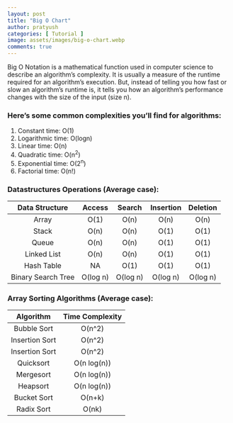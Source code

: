 ```yaml
---
layout: post
title: "Big O Chart"
author: pratyush
categories: [ Tutorial ]
image: assets/images/big-o-chart.webp
comments: true
---
```


Big O Notation is a mathematical function used in computer science to describe an algorithm’s complexity. It is usually a measure of the runtime required for an algorithm’s execution. But, instead of telling you how fast or slow an algorithm’s runtime is, it tells you how an algorithm’s performance changes with the size of the input (size n).

### Here’s some common complexities you’ll find for algorithms:
1. Constant time: O(1) 
2. Logarithmic time: O(logn)
3. Linear time: O(n)
4. Quadratic time: O(n<sup>2</sup>)
5. Exponential time: O(2<sup>n</sup>)
6. Factorial time: O(n!)

### Datastructures Operations (Average case):

| Data Structure     | Access   | Search   | Insertion | Deletion |
|:------------------:|:--------:|:--------:|:---------:|:--------:|
| Array              |   O(1)   |   O(n)   |   O(n)    |   O(n)   |
| Stack              |   O(n)   |   O(n)   |   O(1)    |   O(1)   |
| Queue              |   O(n)   |   O(n)   |   O(1)    |   O(1)   |
| Linked List	     |   O(n)   |   O(n)   |   O(1)    |   O(1)   |
| Hash Table         |   NA     |   O(1)   |   O(1)    |   O(1)   |
| Binary Search Tree | O(log n) | O(log n) | O(log n)  | O(log n) |

### Array Sorting Algorithms (Average case):

|   Algorithm    | Time Complexity |
|:--------------:|:---------------:|
| Bubble Sort    |     O(n^2)      |
| Insertion Sort |     O(n^2)      |
| Insertion Sort |     O(n^2)      |
| Quicksort      |   O(n log(n))   |
| Mergesort      |   O(n log(n))   |
| Heapsort       |   O(n log(n))   |
| Bucket Sort    |     O(n+k)      |
| Radix Sort     |      O(nk)      |
